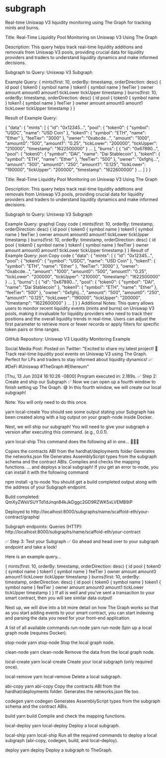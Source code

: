 # subgraph
Real-time Uniswap V3 liquidity monitoring using The Graph for tracking mints and burns.

Title:
Real-Time Liquidity Pool Monitoring on Uniswap V3 Using The Graph

Description:
This query helps track real-time liquidity additions and removals from Uniswap V3 pools, providing crucial data for liquidity providers and traders to understand liquidity dynamics and make informed decisions.

Subgraph to Query:
Uniswap V3 Subgraph

Example Query:
{
  mints(first: 10, orderBy: timestamp, orderDirection: desc) {
    id
    pool {
      token0 {
        symbol
        name
      }
      token1 {
        symbol
        name
      }
      feeTier
    }
    owner
    amount
    amount0
    amount1
    tickLower
    tickUpper
    timestamp
  }
  burns(first: 10, orderBy: timestamp, orderDirection: desc) {
    id
    pool {
      token0 {
        symbol
        name
      }
      token1 {
        symbol
        name
      }
      feeTier
    }
    owner
    amount
    amount0
    amount1
    tickLower
    tickUpper
    timestamp
  }
}

Result of Example Query:

{
  "data": {
    "mints": [
      {
        "id": "0x12345...",
        "pool": {
          "token0": {
            "symbol": "USDC",
            "name": "USD Coin"
          },
          "token1": {
            "symbol": "ETH",
            "name": "Ether"
          },
          "feeTier": "3000"
        },
        "owner": "0xabcde...",
        "amount": "1000",
        "amount0": "500",
        "amount1": "0.25",
        "tickLower": "200000",
        "tickUpper": "210000",
        "timestamp": "1622500000"
      }
      ...
    ],
    "burns": [
      {
        "id": "0x67890...",
        "pool": {
          "token0": {
            "symbol": "DAI",
            "name": "Dai Stablecoin"
          },
          "token1": {
            "symbol": "ETH",
            "name": "Ether"
          },
          "feeTier": "500"
        },
        "owner": "0xfghij...",
        "amount": "500",
        "amount0": "250",
        "amount1": "0.125",
        "tickLower": "190000",
        "tickUpper": "200000",
        "timestamp": "1622600000"
      }
      ...
    ]
  }
}



Title:
Real-Time Liquidity Pool Monitoring on Uniswap V3 Using The Graph

Description:
This query helps track real-time liquidity additions and removals from Uniswap V3 pools, providing crucial data for liquidity providers and traders to understand liquidity dynamics and make informed decisions.

Subgraph to Query:
Uniswap V3 Subgraph

Example Query:
graphql
Copy code
{
  mints(first: 10, orderBy: timestamp, orderDirection: desc) {
    id
    pool {
      token0 {
        symbol
        name
      }
      token1 {
        symbol
        name
      }
      feeTier
    }
    owner
    amount
    amount0
    amount1
    tickLower
    tickUpper
    timestamp
  }
  burns(first: 10, orderBy: timestamp, orderDirection: desc) {
    id
    pool {
      token0 {
        symbol
        name
      }
      token1 {
        symbol
        name
      }
      feeTier
    }
    owner
    amount
    amount0
    amount1
    tickLower
    tickUpper
    timestamp
  }
}
Result of Example Query:
json
Copy code
{
  "data": {
    "mints": [
      {
        "id": "0x12345...",
        "pool": {
          "token0": {
            "symbol": "USDC",
            "name": "USD Coin"
          },
          "token1": {
            "symbol": "ETH",
            "name": "Ether"
          },
          "feeTier": "3000"
        },
        "owner": "0xabcde...",
        "amount": "1000",
        "amount0": "500",
        "amount1": "0.25",
        "tickLower": "200000",
        "tickUpper": "210000",
        "timestamp": "1622500000"
      }
      ...
    ],
    "burns": [
      {
        "id": "0x67890...",
        "pool": {
          "token0": {
            "symbol": "DAI",
            "name": "Dai Stablecoin"
          },
          "token1": {
            "symbol": "ETH",
            "name": "Ether"
          },
          "feeTier": "500"
        },
        "owner": "0xfghij...",
        "amount": "500",
        "amount0": "250",
        "amount1": "0.125",
        "tickLower": "190000",
        "tickUpper": "200000",
        "timestamp": "1622600000"
      }
      ...
    ]
  }
}
Additional Notes:
This query allows users to monitor recent liquidity events (mints and burns) on Uniswap V3 pools, making it invaluable for liquidity providers who need to track their positions and the overall liquidity trends in real-time. Users can adjust the first parameter to retrieve more or fewer records or apply filters for specific token pairs or time ranges.

GitHub Repository:
Uniswap V3 Liquidity Monitoring Example

Social Media Post:
Posted on Twitter:
"Excited to share my latest project! 🚀 Track real-time liquidity pool events on Uniswap V3 using The Graph. Perfect for LPs and traders to stay informed about liquidity dynamics! 📈 #DeFi #Uniswap #TheGraph #Ethereum"

[Thu, 13 Jun 2024 16:10:26 -0800] Program executed in: 2.189s.
✅ Step 2: Create and ship our Subgraph ✅
Now we can open up a fourth window to finish setting up The Graph. 😅 In this fourth window, we will create our local subgraph!

Note: You will only need to do this once.

yarn local-create
You should see some output stating your Subgraph has been created along with a log output on your graph-node inside Docker.

Next, we will ship our subgraph! You will need to give your subgraph a version after executing this command. (e.g., 0.0.1).

yarn local-ship
This command does the following all in one… 🚀🚀🚀

Copies the contracts ABI from the hardhat/deployments folder
Generates the networks.json file
Generates AssemblyScript types from the subgraph schema and the contract ABIs.
Compiles and checks the mapping functions.
… and deploys a local subgraph!
If you get an error ts-node, you can install it with the following command

npm install -g ts-node
You should get a build completed output along with the address of your Subgraph endpoint.

Build completed: QmXyZWsVSUYTd1dJnqn84kJkDggc2GD9RZWK5xLVEMB9iP

Deployed to http://localhost:8000/subgraphs/name/scaffold-eth/your-contract/graphql

Subgraph endpoints:
Queries (HTTP): http://localhost:8000/subgraphs/name/scaffold-eth/your-contract

✅ Step 3: Test your Subgraph ✅
Go ahead and head over to your subgraph endpoint and take a look!

Here is an example query…

  {
    mints(first: 10, orderBy: timestamp, orderDirection: desc) {
      id
      pool {
        token0 {
          symbol
          name
        }
        token1 {
          symbol
          name
        }
        feeTier
      }
      owner
      amount
      amount0
      amount1
      tickLower
      tickUpper
      timestamp
    }
    burns(first: 10, orderBy: timestamp, orderDirection: desc) {
      id
      pool {
        token0 {
          symbol
          name
        }
        token1 {
          symbol
          name
        }
        feeTier
      }
      owner
      amount
      amount0
      amount1
      tickLower
      tickUpper
      timestamp
    }
  }
If all is well and you’ve sent a transaction to your smart contract, then you will see similar data output!

Next up, we will dive into a bit more detail on how The Graph works so that as you start adding events to your smart contract, you can start indexing and parsing the data you need for your front-end application.

A list of all available commands
run-node
yarn run-node
Spin up a local graph node (requires Docker).

stop-node
yarn stop-node
Stop the local graph node.

clean-node
yarn clean-node
Remove the data from the local graph node.

local-create
yarn local-create
Create your local subgraph (only required once).

local-remove
yarn local-remove
Delete a local subgraph.

abi-copy
yarn abi-copy
Copy the contracts ABI from the hardhat/deployments folder. Generates the networks.json file too.

codegen
yarn codegen
Generates AssemblyScript types from the subgraph schema and the contract ABIs.

build
yarn build
Compile and check the mapping functions.

local-deploy
yarn local-deploy
Deploy a local subgraph.

local-ship
yarn local-ship
Run all the required commands to deploy a local subgraph (abi-copy, codegen, build, and local-deploy).

deploy
yarn deploy
Deploy a subgraph to TheGraph.
